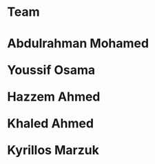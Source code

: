 <h1>Team<h1>
<p>Abdulrahman Mohamed<p>
<p>Youssif Osama<p>
<p>Hazzem Ahmed<p>
<p>Khaled Ahmed<p>
<p>Kyrillos Marzuk<p>
